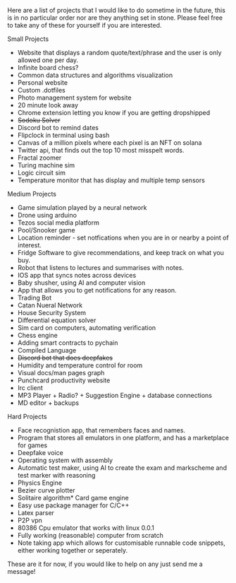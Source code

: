 Here are a list of projects that I would like to do sometime in the future, this is in no particular order nor are they anything set in stone. Please feel free to take any of these for yourself if you are interested.

Small Projects
* Website that displays a random quote/text/phrase and the user is only allowed one per day.
* Infinite board chess?
* Common data structures and algorithms visualization
* Personal website
* Custom .dotfiles
* Photo management system for website
* 20 minute look away
* Chrome extension letting you know if you are getting dropshipped
* ~~Sodoku Solver~~
* Discord bot to remind dates
* Flipclock in terminal using bash
* Canvas of a million pixels where each pixel is an NFT on solana
* Twitter api, that finds out the top 10 most misspelt words.
* Fractal zoomer
* Turing machine sim
* Logic circuit sim
* Temperature monitor that has display and multiple temp sensors

Medium Projects
* Game simulation played by a neural network
* Drone using arduino
* Tezos social media platform
* Pool/Snooker game
* Location reminder - set notfications when you are in or nearby a point of interest.
* Fridge Software to give recommendations, and keep track on what you buy.
* Robot that listens to lectures and summarises with notes.
* IOS app that syncs notes across devices
* Baby shusher, using AI and computer vision
* App that allows you to get notifications for any reason.
* Trading Bot
* Catan Nueral Network
* House Security System
* Differential equation solver
* Sim card on computers, automating verification
* Chess engine
* Adding smart contracts to pychain
* Compiled Language
* ~~Discord bot that does deepfakes~~
* Humidity and temperature control for room
* Visual docs/man pages graph
* Punchcard productivity website
* Irc client
* MP3 Player + Radio? + Suggestion Engine + database connections
* MD editor + backups

Hard Projects

* Face recognistion app, that remembers faces and names.
* Program that stores all emulators in one platform, and has a marketplace for games
* Deepfake voice
* Operating system with assembly
* Automatic test maker, using AI to create the exam and markscheme and test marker with reasoning
* Physics Engine
* Bezier curve plotter
* Solitaire algorithm* Card game engine
* Easy use package manager for C/C++
* Latex parser
* P2P vpn
* 80386 Cpu emulator that works with linux 0.0.1
* Fully working (reasonable) computer from scratch
* Note taking app which allows for customisable runnable code snippets, either working together or seperately.

These are it for now, if you would like to help on any just send me a message!
